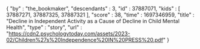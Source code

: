 {
  "by" : "the_bookmaker",
  "descendants" : 3,
  "id" : 37887071,
  "kids" : [ 37887271, 37887325, 37887321 ],
  "score" : 38,
  "time" : 1697346959,
  "title" : "Decline in Independent Activity as a Cause of  Decline in Child Mental Health",
  "type" : "story",
  "url" : "https://cdn2.psychologytoday.com/assets/2023-02/Children%27s%20Independence%20IN%20PRESS%20.pdf"
}
